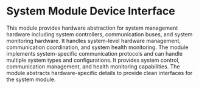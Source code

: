 # System Module Device Interface

This module provides hardware abstraction for system management hardware including system controllers, communication buses, and system monitoring hardware. It handles system-level hardware management, communication coordination, and system health monitoring. The module implements system-specific communication protocols and can handle multiple system types and configurations. It provides system control, communication management, and health monitoring capabilities. The module abstracts hardware-specific details to provide clean interfaces for the system module.
